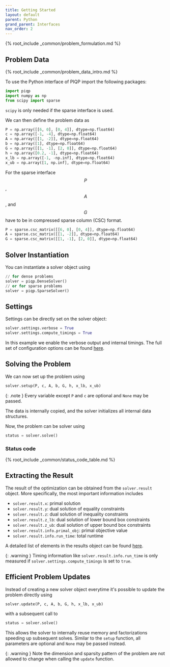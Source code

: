 ```yaml
---
title: Getting Started
layout: default
parent: Python
grand_parent: Interfaces
nav_order: 2
---
```


{% root_include _common/problem_formulation.md %}

## Problem Data

{% root_include _common/problem_data_intro.md %}

To use the Python interface of PIQP import the following packages:
```python
import piqp
import numpy as np
from scipy import sparse
```
`scipy` is only needed if the sparse interface is used.

We can then define the problem data as

```python
P = np.array([[6, 0], [0, 4]], dtype=np.float64)
c = np.array([-1, -4], dtype=np.float64)
A = np.array([[1, -2]], dtype=np.float64)
b = np.array([1], dtype=np.float64)
G = np.array([[1, -1], [2, 0]], dtype=np.float64)
h = np.array([0.2, -1], dtype=np.float64)
x_lb = np.array([-1, -np.inf], dtype=np.float64)
x_ub = np.array([1, np.inf], dtype=np.float64)
```

For the sparse interface $$P$$, $$A$$, and $$G$$ have to be in compressed sparse column (CSC) format.

```python
P = sparse.csc_matrix([[6, 0], [0, 4]], dtype=np.float64)
A = sparse.csc_matrix([[1, -2]], dtype=np.float64)
G = sparse.csc_matrix([[1, -1], [2, 0]], dtype=np.float64)
```

## Solver Instantiation

You can instantiate a solver object using

```python
// for dense problems
solver = piqp.DenseSolver()
// or for sparse problems
solver = piqp.SparseSolver()
```

## Settings

Settings can be directly set on the solver object:

```python
solver.settings.verbose = True
solver.settings.compute_timings = True
```

In this example we enable the verbose output and internal timings. The full set of configuration options can be found [here]({{site.baseurl}}/interfaces/settings).

## Solving the Problem

We can now set up the problem using

```python
solver.setup(P, c, A, b, G, h, x_lb, x_ub)
```

{: .note }
Every variable except `P` and `c` are optional and `None` may be passed.

The data is internally copied, and the solver initializes all internal data structures.

Now, the problem can be solver using

```python
status = solver.solve()
```

### Status code

{% root_include _common/status_code_table.md %}

## Extracting the Result

The result of the optimization can be obtained from the `solver.result` object. More specifically, the most important information includes
* `solver.result.x`: primal solution
* `solver.result.y`: dual solution of equality constraints
* `solver.result.z`: dual solution of inequality constraints
* `solver.result.z_lb`: dual solution of lower bound box constraints
* `solver.result.z_ub`: dual solution of upper bound box constraints
* `solver.result.info.primal_obj`: primal objective value
* `solver.result.info.run_time`: total runtime

A detailed list of elements in the results object can be found [here]({{site.baseurl}}/interfaces/result).

{: .warning }
Timing information like `solver.result.info.run_time` is only measured if `solver.settings.compute_timings` is set to `true`.

## Efficient Problem Updates

Instead of creating a new solver object everytime it's possible to update the problem directly using

```python
solver.update(P, c, A, b, G, h, x_lb, x_ub)
```

with a subsequent call to

```python
status = solver.solve()
```

This allows the solver to internally reuse memory and factorizations speeding up subsequent solves. Similar to the `setup` function, all parameters are optional and `None` may be passed instead.

{: .warning }
Note the dimension and sparsity pattern of the problem are not allowed to change when calling the `update` function.
